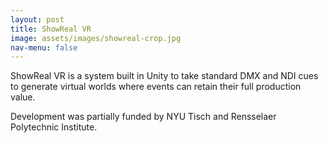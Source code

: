 ```yaml
---
layout: post
title: ShowReal VR
image: assets/images/showreal-crop.jpg
nav-menu: false
---
```


ShowReal VR is a system built in Unity to take standard DMX and NDI cues to generate virtual worlds where events can retain their full production value.

Development was partially funded by NYU Tisch and Rensselaer Polytechnic Institute.